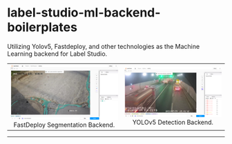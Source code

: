 # label-studio-ml-backend-boilerplates

Utilizing Yolov5, Fastdeploy, and other technologies as the Machine Learning backend for Label Studio.

<table>
    <tr>
        <td>
            <img src='images/fastdeploy-seg.png', height=>
            <center>FastDeploy Segmentation Backend.</center>
        </td>
        <td>
            <img src='images/yolov5-det.png'>
            <center>YOLOv5 Detection Backend.</center>
        </td>
    </tr>
</table>

----